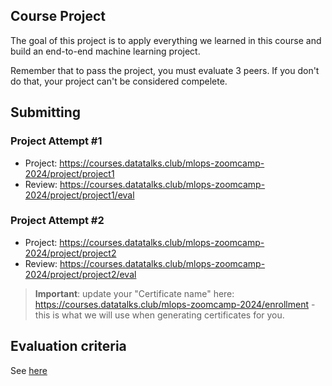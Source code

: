 ## Course Project

The goal of this project is to apply everything we learned
in this course and build an end-to-end machine learning project.

Remember that to pass the project, you must evaluate 3 peers. If you don't do that, your project can't be considered compelete.


## Submitting

### Project Attempt #1

* Project: https://courses.datatalks.club/mlops-zoomcamp-2024/project/project1
* Review: https://courses.datatalks.club/mlops-zoomcamp-2024/project/project1/eval


### Project Attempt #2

* Project: https://courses.datatalks.club/mlops-zoomcamp-2024/project/project2
* Review: https://courses.datatalks.club/mlops-zoomcamp-2024/project/project2/eval


> **Important**: update your "Certificate name" here: https://courses.datatalks.club/mlops-zoomcamp-2024/enrollment -
this is what we will use when generating certificates for you.


## Evaluation criteria

See [here](../../../07-project/README.md)
